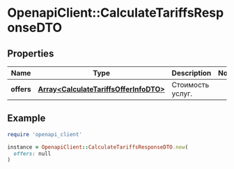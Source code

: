 # OpenapiClient::CalculateTariffsResponseDTO

## Properties

| Name | Type | Description | Notes |
| ---- | ---- | ----------- | ----- |
| **offers** | [**Array&lt;CalculateTariffsOfferInfoDTO&gt;**](CalculateTariffsOfferInfoDTO.md) | Стоимость услуг. |  |

## Example

```ruby
require 'openapi_client'

instance = OpenapiClient::CalculateTariffsResponseDTO.new(
  offers: null
)
```

